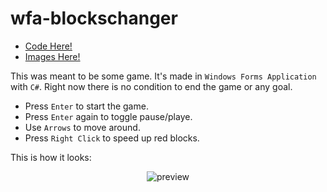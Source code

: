# wfa-blockschanger

 - [Code Here!](https://github.com/space-hound/wfa-blockschanger/tree/master/src/BlocksChanger)
 - [Images Here!](https://github.com/space-hound/wfa-blockschanger/tree/master/prev)
 
This was meant to be some game. It's made in `Windows Forms Application` with `C#`. Right now there is no condition to end the game or any goal.
 - Press `Enter` to start the game.
 - Press `Enter` again to toggle pause/playe.
 - Use `Arrows` to move around.
 - Press `Right Click`  to speed up red blocks.

This is how it looks:

<p align="center">
	<img src="https://i.imgur.com/evBuP6H.gif" alt="preview">
</p>
